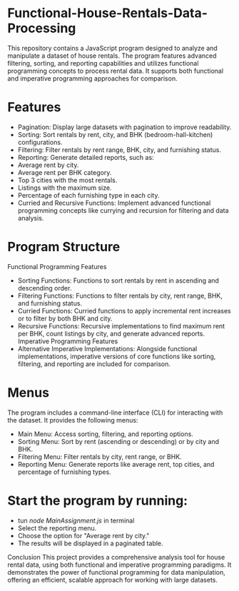 # Functional-House-Rentals-Data-Processing
This repository contains a JavaScript program designed to analyze and manipulate a dataset of house rentals. The program features advanced filtering, sorting, and reporting capabilities and utilizes functional programming concepts to process rental data. It supports both functional and imperative programming approaches for comparison.

# Features
- Pagination: Display large datasets with pagination to improve readability.
- Sorting: Sort rentals by rent, city, and BHK (bedroom-hall-kitchen) configurations.
- Filtering: Filter rentals by rent range, BHK, city, and furnishing status.
- Reporting: Generate detailed reports, such as:
- Average rent by city.
- Average rent per BHK category.
- Top 3 cities with the most rentals.
- Listings with the maximum size.
- Percentage of each furnishing type in each city.
- Curried and Recursive Functions: Implement advanced functional programming concepts like currying and recursion for filtering and data analysis.

# Program Structure
Functional Programming Features
- Sorting Functions: Functions to sort rentals by rent in ascending and descending order.
- Filtering Functions: Functions to filter rentals by city, rent range, BHK, and furnishing status.
- Curried Functions: Curried functions to apply incremental rent increases or to filter by both BHK and city.
- Recursive Functions: Recursive implementations to find maximum rent per BHK, count listings by city, and generate advanced reports.
Imperative Programming Features
- Alternative Imperative Implementations: Alongside functional implementations, imperative versions of core functions like sorting, filtering, and reporting are included for comparison.

# Menus
The program includes a command-line interface (CLI) for interacting with the dataset. It provides the following menus:

- Main Menu: Access sorting, filtering, and reporting options.
- Sorting Menu: Sort by rent (ascending or descending) or by city and BHK.
- Filtering Menu: Filter rentals by city, rent range, or BHK.
- Reporting Menu: Generate reports like average rent, top cities, and percentage of furnishing types.

# Start the program by running:

- tun *node MainAssignment.js* in terminal
- Select the reporting menu.
- Choose the option for "Average rent by city."
- The results will be displayed in a paginated table.

Conclusion
This project provides a comprehensive analysis tool for house rental data, using both functional and imperative programming paradigms. It demonstrates the power of functional programming for data manipulation, offering an efficient, scalable approach for working with large datasets.

